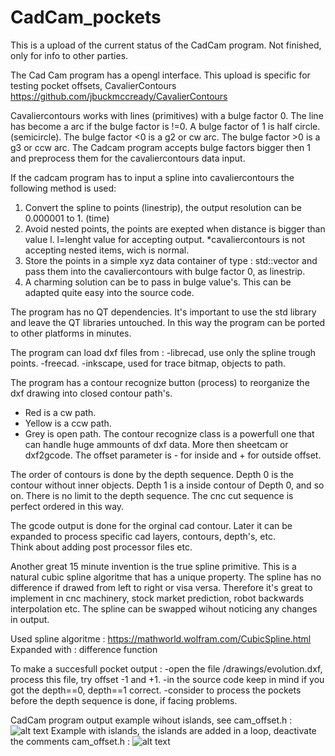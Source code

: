 # CadCam_pockets
This is a upload of the current status of the CadCam program. Not finished, only for info to other parties.

The Cad Cam program has a opengl interface. This upload is specific for testing pocket offsets, CavalierContours https://github.com/jbuckmccready/CavalierContours

Cavaliercontours works with lines (primitives) with a bulge factor 0. The line has become a arc if the bulge factor is !=0. A bulge factor of 1 is half circle. (semicircle). The bulge factor <0 is a g2 or cw arc. The bulge factor >0 is a g3 or ccw arc. The Cadcam program accepts bulge factors bigger then 1 and preprocess them for the cavaliercontours data input.

If the cadcam program has to input a spline into cavaliercontours the following method is used:
1. Convert the spline to points (linestrip), the output resolution can be 0.000001 to 1. (time)
2. Avoid nested points, the points are exepted when distance is bigger than value l. l=lenght value for accepting output.
   *cavaliercontours is not accepting nested items, wich is normal.
3. Store the points in a simple xyz data container of type : std::vector<POINT> and pass them into the cavaliercontours with bulge factor 0, as linestrip.
4. A charming solution can be to pass in bulge value's. This can be adapted quite easy into the source code.

The program has no QT dependencies. It's important to use the std library and leave the QT libraries untouched. 
In this way the program can be ported to other platforms in minutes. 

The program can load dxf files from : 
-librecad, use only the spline trough points. 
-freecad.
-inkscape, used for trace bitmap, objects to path.

The program has a contour recognize button (process) to reorganize the dxf drawing into closed contour path's. 
- Red is a cw path. 
- Yellow is a ccw path.
- Grey is open path.
The contour recognize class is a powerfull one that can handle huge ammounts of dxf data. More then sheetcam or dxf2gcode.
The offset parameter is - for inside and + for outside offset.

The order of contours is done by the depth sequence. Depth 0 is the contour without inner objects. Depth 1 is a inside contour of Depth 0, and so on.
There is no limit to the depth sequence. The cnc cut sequence is perfect ordered in this way.

The gcode output is done for the orginal cad contour. Later it can be expanded to process specific cad layers, contours, depth's, etc.  
Think about adding post processor files etc.

Another great 15 minute invention is the true spline primitive. 
This is a natural cubic spline algoritme that has a unique property. The spline has no difference if drawed
from left to right or visa versa. Therefore it's great to implement in cnc machinery, stock market prediction, robot backwards interpolation etc.
The spline can be swapped wihout noticing any changes in output. 

Used spline algoritme : https://mathworld.wolfram.com/CubicSpline.html
Expanded with : difference function

To make a succesfull pocket output :
-open the file /drawings/evolution.dxf, process this file, try offset -1 and +1.
-in the source code keep in mind if you got the depth==0, depth==1 correct.
-consider to process the pockets before the depth sequence is done, if facing problems.

CadCam program output example wihout islands, see cam_offset.h :
![alt text](https://raw.githubusercontent.com/grotius-cnc/CadCam_pockets/master/example/printed_circuit_contour_offset.png)
Example with islands, the islands are added in a loop, deactivate the comments cam_offset.h :
![alt text](https://raw.githubusercontent.com/grotius-cnc/CadCam_pockets/master/example/evolution_pocket.png)
